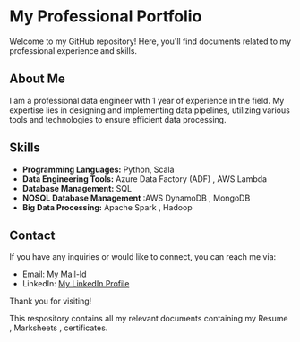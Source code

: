 
# My Professional Portfolio

Welcome to my GitHub repository! Here, you'll find documents related to my professional experience and skills.

## About Me

I am a professional data engineer with 1 year of experience in the field. My expertise lies in designing and implementing data pipelines, utilizing various tools and technologies to ensure efficient data processing.

## Skills

- **Programming Languages:** Python, Scala
- **Data Engineering Tools:** Azure Data Factory (ADF) , AWS Lambda
- **Database Management:** SQL
- **NOSQL Database Management** :AWS DynamoDB , MongoDB
- **Big Data Processing:** Apache Spark ,  Hadoop

## Contact

If you have any inquiries or would like to connect, you can reach me via:
- Email: [My Mail-Id](mailto:ankitbaviskar3@gmail.com)
- LinkedIn: [My LinkedIn Profile](https://linkedin.com/in/ankit-baviskar-b0a2051a4)

Thank you for visiting!

This respository contains all my relevant documents containing my Resume , Marksheets , certificates.

